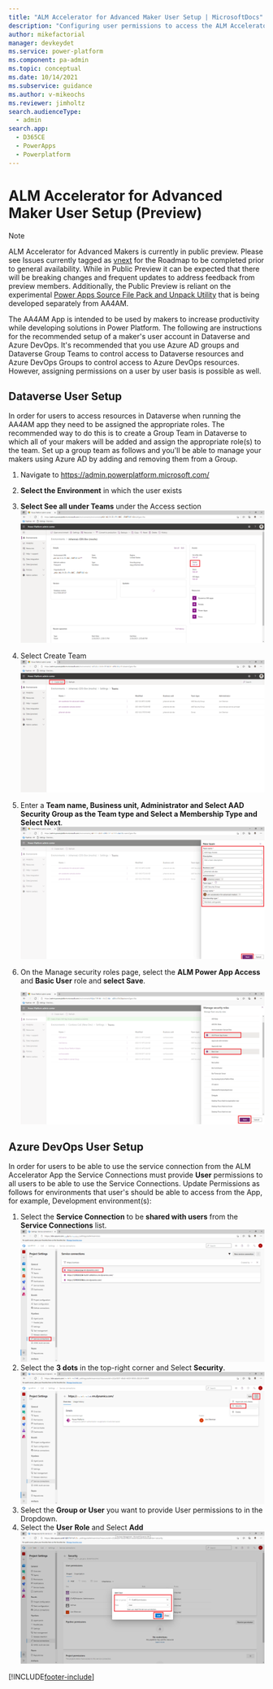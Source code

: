 ```yaml
---
title: "ALM Accelerator for Advanced Maker User Setup | MicrosoftDocs"
description: "Configuring user permissions to access the ALM Accelerator for Advanced Makers App and Pipelines."
author: mikefactorial
manager: devkeydet
ms.service: power-platform
ms.component: pa-admin
ms.topic: conceptual
ms.date: 10/14/2021
ms.subservice: guidance
ms.author: v-mikeochs
ms.reviewer: jimholtz
search.audienceType: 
  - admin
search.app: 
  - D365CE
  - PowerApps
  - Powerplatform
---
```

# ALM Accelerator for Advanced Maker User Setup (Preview)

> [!NOTE]
> ALM Accelerator for Advanced Makers is currently in public preview. Please see Issues currently tagged as [vnext](https://github.com/microsoft/coe-starter-kit/issues?q=is%3Aopen+is%3Aissue+label%3Aalm-accelerator+label%3Avnext) for the Roadmap to be completed prior to general availability. While in Public Preview it can be expected that there will be breaking changes and frequent updates to address feedback from preview members. Additionally, the Public Preview is reliant on the experimental [Power Apps Source File Pack and Unpack Utility](https://github.com/microsoft/PowerApps-Language-Tooling) that is being developed separately from AA4AM.

The AA4AM App is intended to be used by makers to increase productivity while developing solutions in Power Platform. The following are instructions for the recommended setup of a maker's user account in Dataverse and Azure DevOps. It's recommended that you use Azure AD groups and Dataverse Group Teams to control access to Dataverse resources and Azure DevOps Groups to control access to Azure DevOps resources. However, assigning permissions on a user by user basis is possible as well.

## Dataverse User Setup

In order for users to access resources in Dataverse when running the AA4AM app they need to be assigned the appropriate roles. The recommended way to do this is to create a Group Team in Dataverse to which all of your makers will be added and assign the appropriate role(s) to the team. Set up a group team as follows and you'll be able to manage your makers using Azure AD by adding and removing them from a Group.

1. Navigate to <https://admin.powerplatform.microsoft.com/>
1. **Select the Environment** in which the user exists
1. **Select See all under Teams** under the Access section
   ![Select See all under Teams](media/setup-almacceleratoradvanced-users/image-20210709143811208.png)
1. Select Create Team
   ![Select Create Team](media/setup-almacceleratoradvanced-users/image-20210709144020206.png)
1. Enter a **Team name, Business unit, Administrator and Select AAD Security Group as the Team type and Select a Membership Type and Select Next**.
   ![Enter New Teams Details](media/setup-almacceleratoradvanced-users/image-20210709145337373.png)
1. On the Manage security roles page, select the **ALM Power App Access** and **Basic User** role and **select Save**.

   ![Manage Security Roles](media/setup-almacceleratoradvanced-users/image-20210709150149120.png)

## Azure DevOps User Setup

In order for users to be able to use the service connection from the ALM Accelerator App the Service Connections must provide **User** permissions to all users to be able to use the Service Connections. Update Permissions as follows for environments that user's should be able to access from the App, for example, Development environment(s):

1. Select the **Service Connection** to be **shared with users** from the **Service Connections** list.
   ![Select the Service Connection](media/almacceleratoradvanced-components/image-20210401084558807.png)
1. Select the **3 dots** in the top-right corner and Select **Security**.
   ![Select Security](media/almacceleratoradvanced-components/image-20210401084807231.png)
1. Select the **Group or User** you want to provide User permissions to in the Dropdown.
1. Select the **User** **Role** and Select **Add**
   ![Select the Group, User and Role](media/setup-almacceleratoradvanced/SetServiceConnectionPermissions.png)

[!INCLUDE[footer-include](../../includes/footer-banner.md)]
